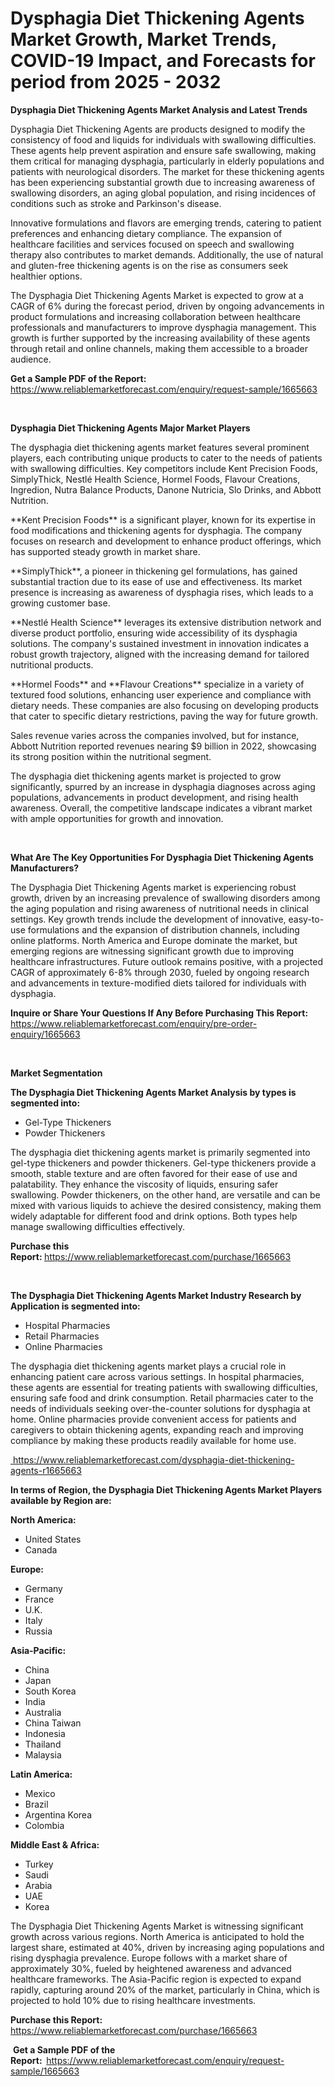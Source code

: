 <p><h1>Dysphagia Diet Thickening Agents Market Growth, Market Trends, COVID-19 Impact, and Forecasts for period from 2025 - 2032</h1></p><p><strong>Dysphagia Diet Thickening Agents Market Analysis and Latest Trends</strong></p>
<p><p>Dysphagia Diet Thickening Agents are products designed to modify the consistency of food and liquids for individuals with swallowing difficulties. These agents help prevent aspiration and ensure safe swallowing, making them critical for managing dysphagia, particularly in elderly populations and patients with neurological disorders. The market for these thickening agents has been experiencing substantial growth due to increasing awareness of swallowing disorders, an aging global population, and rising incidences of conditions such as stroke and Parkinson's disease.</p><p>Innovative formulations and flavors are emerging trends, catering to patient preferences and enhancing dietary compliance. The expansion of healthcare facilities and services focused on speech and swallowing therapy also contributes to market demands. Additionally, the use of natural and gluten-free thickening agents is on the rise as consumers seek healthier options. </p><p>The Dysphagia Diet Thickening Agents Market is expected to grow at a CAGR of 6% during the forecast period, driven by ongoing advancements in product formulations and increasing collaboration between healthcare professionals and manufacturers to improve dysphagia management. This growth is further supported by the increasing availability of these agents through retail and online channels, making them accessible to a broader audience.</p></p>
<p><strong>Get a Sample PDF of the Report:&nbsp;</strong> <a href="https://www.reliablemarketforecast.com/enquiry/request-sample/1665663?utm_campaign=3135&utm_medium=2&utm_source=Github&utm_content=ia&utm_term=19042025&utm_id=dysphagia-diet-thickening-agents">https://www.reliablemarketforecast.com/enquiry/request-sample/1665663</a></p>
<p>&nbsp;</p>
<p><strong>Dysphagia Diet Thickening Agents Major Market Players</strong></p>
<p><p>The dysphagia diet thickening agents market features several prominent players, each contributing unique products to cater to the needs of patients with swallowing difficulties. Key competitors include Kent Precision Foods, SimplyThick, Nestlé Health Science, Hormel Foods, Flavour Creations, Ingredion, Nutra Balance Products, Danone Nutricia, Slo Drinks, and Abbott Nutrition.</p><p>**Kent Precision Foods** is a significant player, known for its expertise in food modifications and thickening agents for dysphagia. The company focuses on research and development to enhance product offerings, which has supported steady growth in market share.</p><p>**SimplyThick**, a pioneer in thickening gel formulations, has gained substantial traction due to its ease of use and effectiveness. Its market presence is increasing as awareness of dysphagia rises, which leads to a growing customer base.</p><p>**Nestlé Health Science** leverages its extensive distribution network and diverse product portfolio, ensuring wide accessibility of its dysphagia solutions. The company's sustained investment in innovation indicates a robust growth trajectory, aligned with the increasing demand for tailored nutritional products.</p><p>**Hormel Foods** and **Flavour Creations** specialize in a variety of textured food solutions, enhancing user experience and compliance with dietary needs. These companies are also focusing on developing products that cater to specific dietary restrictions, paving the way for future growth.</p><p>Sales revenue varies across the companies involved, but for instance, Abbott Nutrition reported revenues nearing $9 billion in 2022, showcasing its strong position within the nutritional segment.</p><p>The dysphagia diet thickening agents market is projected to grow significantly, spurred by an increase in dysphagia diagnoses across aging populations, advancements in product development, and rising health awareness. Overall, the competitive landscape indicates a vibrant market with ample opportunities for growth and innovation.</p></p>
<p>&nbsp;</p>
<p><strong>What Are The Key Opportunities For Dysphagia Diet Thickening Agents Manufacturers?</strong></p>
<p><p>The Dysphagia Diet Thickening Agents market is experiencing robust growth, driven by an increasing prevalence of swallowing disorders among the aging population and rising awareness of nutritional needs in clinical settings. Key growth trends include the development of innovative, easy-to-use formulations and the expansion of distribution channels, including online platforms. North America and Europe dominate the market, but emerging regions are witnessing significant growth due to improving healthcare infrastructures. Future outlook remains positive, with a projected CAGR of approximately 6-8% through 2030, fueled by ongoing research and advancements in texture-modified diets tailored for individuals with dysphagia.</p></p>
<p><strong>Inquire or Share Your Questions If Any Before Purchasing This Report:</strong> <a href="https://www.reliablemarketforecast.com/enquiry/pre-order-enquiry/1665663?utm_campaign=3135&utm_medium=2&utm_source=Github&utm_content=ia&utm_term=19042025&utm_id=dysphagia-diet-thickening-agents">https://www.reliablemarketforecast.com/enquiry/pre-order-enquiry/1665663</a></p>
<p>&nbsp;</p>
<p><strong>Market Segmentation</strong></p>
<p><strong>The Dysphagia Diet Thickening Agents Market Analysis by types is segmented into:</strong></p>
<p><ul><li>Gel-Type Thickeners</li><li>Powder Thickeners</li></ul></p>
<p><p>The dysphagia diet thickening agents market is primarily segmented into gel-type thickeners and powder thickeners. Gel-type thickeners provide a smooth, stable texture and are often favored for their ease of use and palatability. They enhance the viscosity of liquids, ensuring safer swallowing. Powder thickeners, on the other hand, are versatile and can be mixed with various liquids to achieve the desired consistency, making them widely adaptable for different food and drink options. Both types help manage swallowing difficulties effectively.</p></p>
<p><strong>Purchase this Report:&nbsp;</strong><a href="https://www.reliablemarketforecast.com/purchase/1665663?utm_campaign=3135&utm_medium=2&utm_source=Github&utm_content=ia&utm_term=19042025&utm_id=dysphagia-diet-thickening-agents">https://www.reliablemarketforecast.com/purchase/1665663</a></p>
<p>&nbsp;</p>
<p><strong>The Dysphagia Diet Thickening Agents Market Industry Research by Application is segmented into:</strong></p>
<p><ul><li>Hospital Pharmacies</li><li>Retail Pharmacies</li><li>Online Pharmacies</li></ul></p>
<p><p>The dysphagia diet thickening agents market plays a crucial role in enhancing patient care across various settings. In hospital pharmacies, these agents are essential for treating patients with swallowing difficulties, ensuring safe food and drink consumption. Retail pharmacies cater to the needs of individuals seeking over-the-counter solutions for dysphagia at home. Online pharmacies provide convenient access for patients and caregivers to obtain thickening agents, expanding reach and improving compliance by making these products readily available for home use.</p></p>
<p><a href="https://www.reliablemarketforecast.com/dysphagia-diet-thickening-agents-r1665663?utm_campaign=3135&utm_medium=2&utm_source=Github&utm_content=ia&utm_term=19042025&utm_id=dysphagia-diet-thickening-agents">&nbsp;https://www.reliablemarketforecast.com/dysphagia-diet-thickening-agents-r1665663</a></p>
<p><strong>In terms of Region, the Dysphagia Diet Thickening Agents Market Players available by Region are:</strong></p>
<p>
    <p> <strong> North America: </strong>
        <ul>
            <li>United States</li>
            <li>Canada</li>
        </ul>
        </p> 
    <p> <strong> Europe: </strong>
        <ul>
            <li>Germany</li>
            <li>France</li>
            <li>U.K.</li>
            <li>Italy</li>
            <li>Russia</li>
        </ul>
        </p> 
    <p> <strong> Asia-Pacific: </strong>
        <ul>
            <li>China</li>
            <li>Japan</li>
            <li>South Korea</li>
            <li>India</li>
            <li>Australia</li>
            <li>China Taiwan</li>
            <li>Indonesia</li>
            <li>Thailand</li>
            <li>Malaysia</li>
        </ul>
        </p> 
    <p> <strong> Latin America: </strong>
        <ul>
            <li>Mexico</li>
            <li>Brazil</li>
            <li>Argentina Korea</li>
            <li>Colombia</li>
        </ul>
        </p> 
    <p> <strong> Middle East & Africa: </strong>
        <ul>
            <li>Turkey</li>
            <li>Saudi</li>
            <li>Arabia</li>
            <li>UAE</li>
            <li>Korea</li>
        </ul>
    </p>
    </p>
<p><p>The Dysphagia Diet Thickening Agents Market is witnessing significant growth across various regions. North America is anticipated to hold the largest share, estimated at 40%, driven by increasing aging populations and rising dysphagia prevalence. Europe follows with a market share of approximately 30%, fueled by heightened awareness and advanced healthcare frameworks. The Asia-Pacific region is expected to expand rapidly, capturing around 20% of the market, particularly in China, which is projected to hold 10% due to rising healthcare investments.</p></p>
<p><strong>Purchase this Report: </strong><a href="https://www.reliablemarketforecast.com/purchase/1665663?utm_campaign=3135&utm_medium=2&utm_source=Github&utm_content=ia&utm_term=19042025&utm_id=dysphagia-diet-thickening-agents">https://www.reliablemarketforecast.com/purchase/1665663</a></p>
<p>&nbsp;<strong>Get a Sample PDF of the Report:&nbsp;&nbsp;</strong><a href="https://www.reliablemarketforecast.com/enquiry/request-sample/1665663?utm_campaign=3135&utm_medium=2&utm_source=Github&utm_content=ia&utm_term=19042025&utm_id=dysphagia-diet-thickening-agents">https://www.reliablemarketforecast.com/enquiry/request-sample/1665663</a></p>
<p><strong></strong></p>
<p><p></p><p></p><p></p></p>